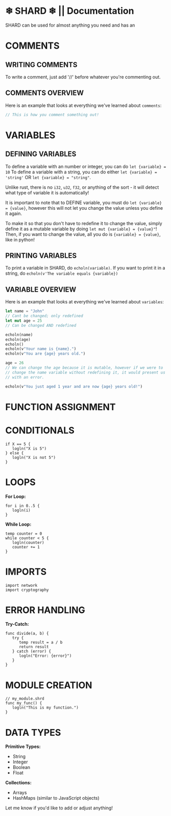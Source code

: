 # ❄ SHARD ❄ || Documentation

SHARD can be used for almost anything you need and has an 

# COMMENTS

## WRITING COMMENTS
To write a comment, just add '//' before whatever you're commenting out.

## COMMENTS OVERVIEW
Here is an example that looks at everything we've learned about ``comments``:
```rust
// This is how you comment something out!
```


# VARIABLES

## DEFINING VARIABLES
To define a variable with an number or integer, you can do ``let {variable} = 10``
To define a variable with a string, you can do either ``let {variable} = 'string'`` OR ``let {variable} = "string"``.

Unlike rust, there is no ``i32``, ``u32``, ``f32``, or anything of the sort - it will detect what type of variable it is automatically!

It is important to note that to DEFINE variable, you must do ``let {variable} = {value}``, however this will not let you change the value unless
you define it again.

To make it so that you don't have to redefine it to change the value, simply define it as a mutable variable by doing ``let mut {variable} = {value}"``!
Then, if you want to change the value, all you do is ``{variable} = {value}``, like in python!

## PRINTING VARIABLES
To print a variable in SHARD, do ``echoln(variable)``. If you want to print it in a string, do ``echoln(v'The variable equals {variable})``

## VARIABLE OVERVIEW
Here is an example that looks at everything we've learned about ``variables``:
```rust
let name = "John"
// Cant be changed; only redefined
let mut age = 25
// Can be changed AND redefined

echoln(name)
echoln(age)
echoln()
echoln(v"Your name is {name}.")
echoln(v"You are {age} years old.")

age = 26
// We can change the age because it is mutable, however if we were to
// change the name variable without redefining it, it would present us
// with an error.

echoln(v"You just aged 1 year and are now {age} years old!")
```


# FUNCTION ASSIGNMENT


# CONDITIONALS
``` 
if X == 5 {
   logln("X is 5")
} else {
   logln("X is not 5")
}
```

# LOOPS
**For Loop:**
```
for i in 0..5 {
   logln(i)
}
```

**While Loop:**
```
temp counter = 0
while counter < 5 {
   logln(counter)
   counter += 1
}
```

# IMPORTS
``` 
import network
import cryptography
```

# ERROR HANDLING
**Try-Catch:**
```
func divide(a, b) {
   try {
      temp result = a / b
      return result
   } catch (error) {
      logln("Error: {error}")
   }
}
```

# MODULE CREATION
```
// my_module.shrd
func my_func() {
   logln("This is my function.")
}
```

# DATA TYPES
**Primitive Types:**
- String
- Integer
- Boolean
- Float

**Collections:**
- Arrays
- HashMaps (similar to JavaScript objects)

Let me know if you'd like to add or adjust anything!

